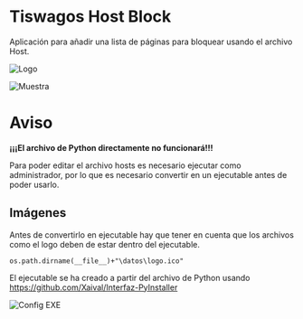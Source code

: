 # Tiswagos Host Block
Aplicación para añadir una lista de páginas para bloquear usando el archivo Host.

![Logo](https://user-images.githubusercontent.com/54257745/181864346-d2715ceb-4c08-46c9-96c0-7c0503160c47.png)

![Muestra](https://user-images.githubusercontent.com/54257745/181864001-b310e047-cad4-4537-ab2e-f42390131494.png)


# Aviso
**¡¡¡El archivo de Python directamente no funcionará!!!**

Para poder editar el archivo hosts es necesario ejecutar como administrador, por lo que es necesario convertir en un ejecutable antes de poder usarlo.

## Imágenes
Antes de convertirlo en ejecutable hay que tener en cuenta que los archivos como el logo deben de estar dentro del ejecutable.

`os.path.dirname(__file__)+"\datos\logo.ico"`

El ejecutable se ha creado a partir del archivo de Python usando https://github.com/Xaival/Interfaz-PyInstaller

![Config EXE](https://user-images.githubusercontent.com/54257745/181864945-8af20248-f276-4a77-a7e9-4d20c040d1a7.png)

